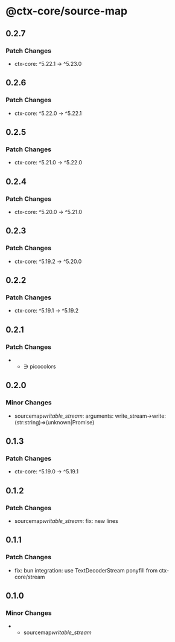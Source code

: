 # @ctx-core/source-map

## 0.2.7

### Patch Changes

- ctx-core: ^5.22.1 -> ^5.23.0

## 0.2.6

### Patch Changes

- ctx-core: ^5.22.0 -> ^5.22.1

## 0.2.5

### Patch Changes

- ctx-core: ^5.21.0 -> ^5.22.0

## 0.2.4

### Patch Changes

- ctx-core: ^5.20.0 -> ^5.21.0

## 0.2.3

### Patch Changes

- ctx-core: ^5.19.2 -> ^5.20.0

## 0.2.2

### Patch Changes

- ctx-core: ^5.19.1 -> ^5.19.2

## 0.2.1

### Patch Changes

- - ∋ picocolors

## 0.2.0

### Minor Changes

- sourcemap*writable_stream*: arguments: write_stream→write:(str:string)=>(unknown|Promise<unknown>)

## 0.1.3

### Patch Changes

- ctx-core: ^5.19.0 -> ^5.19.1

## 0.1.2

### Patch Changes

- sourcemap*writable_stream*: fix: new lines

## 0.1.1

### Patch Changes

- fix: bun integration: use TextDecoderStream ponyfill from ctx-core/stream

## 0.1.0

### Minor Changes

- - sourcemap*writable_stream*
